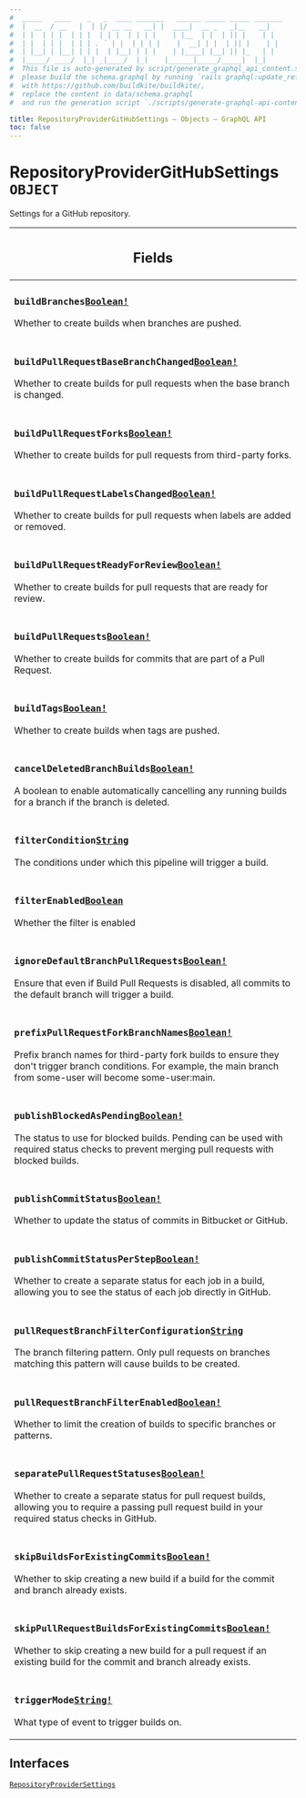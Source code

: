 ```yaml
---
#  _____   ____    _   _  ____ _______   ______ _____ _____ _______
#  |  __  / __   |  | |/ __ __   __| |  ____|  __ _   _|__   __|
#  | |  | | |  | | |  | | |  | | | |    | |__  | |  | || |    | |
#  | |  | | |  | | | . ` | |  | | | |    |  __| | |  | || |    | |
#  | |__| | |__| | | |  | |__| | | |    | |____| |__| || |_   | |
#  |_____/ ____/  |_| _|____/  |_|    |______|_____/_____|  |_|
#  This file is auto-generated by script/generate_graphql_api_content.sh,
#  please build the schema.graphql by running `rails graphql:update_reference_schema`
#  with https://github.com/buildkite/buildkite/,
#  replace the content in data/schema.graphql
#  and run the generation script `./scripts/generate-graphql-api-content.sh`.

title: RepositoryProviderGitHubSettings – Objects – GraphQL API
toc: false
---
```

<!-- vale off -->
<h1 class="has-pills">
  RepositoryProviderGitHubSettings
  <span data-algolia-exclude><span class="pill pill--object pill--normal-case pill--large"><code>OBJECT</code></span></span>
</h1>
<!-- vale on -->


Settings for a GitHub repository.

<table class="responsive-table responsive-table--single-column-rows">
  <thead>
    <th>
      <h2 data-algolia-exclude>Fields</h2>
    </th>
  </thead>
  <tbody>
    <tr><td><h3 class="is-small has-pills"><code>buildBranches</code><a href="/docs/apis/graphql/schemas/scalar/boolean" class="pill pill--scalar pill--normal-case pill--medium" title="Go to SCALAR Boolean"><code>Boolean!</code></a></h3><p>Whether to create builds when branches are pushed.</p></td></tr><tr><td><h3 class="is-small has-pills"><code>buildPullRequestBaseBranchChanged</code><a href="/docs/apis/graphql/schemas/scalar/boolean" class="pill pill--scalar pill--normal-case pill--medium" title="Go to SCALAR Boolean"><code>Boolean!</code></a></h3><p>Whether to create builds for pull requests when the base branch is changed.</p></td></tr><tr><td><h3 class="is-small has-pills"><code>buildPullRequestForks</code><a href="/docs/apis/graphql/schemas/scalar/boolean" class="pill pill--scalar pill--normal-case pill--medium" title="Go to SCALAR Boolean"><code>Boolean!</code></a></h3><p>Whether to create builds for pull requests from third-party forks.</p></td></tr><tr><td><h3 class="is-small has-pills"><code>buildPullRequestLabelsChanged</code><a href="/docs/apis/graphql/schemas/scalar/boolean" class="pill pill--scalar pill--normal-case pill--medium" title="Go to SCALAR Boolean"><code>Boolean!</code></a></h3><p>Whether to create builds for pull requests when labels are added or removed.</p></td></tr><tr><td><h3 class="is-small has-pills"><code>buildPullRequestReadyForReview</code><a href="/docs/apis/graphql/schemas/scalar/boolean" class="pill pill--scalar pill--normal-case pill--medium" title="Go to SCALAR Boolean"><code>Boolean!</code></a></h3><p>Whether to create builds for pull requests that are ready for review.</p></td></tr><tr><td><h3 class="is-small has-pills"><code>buildPullRequests</code><a href="/docs/apis/graphql/schemas/scalar/boolean" class="pill pill--scalar pill--normal-case pill--medium" title="Go to SCALAR Boolean"><code>Boolean!</code></a></h3><p>Whether to create builds for commits that are part of a Pull Request.</p></td></tr><tr><td><h3 class="is-small has-pills"><code>buildTags</code><a href="/docs/apis/graphql/schemas/scalar/boolean" class="pill pill--scalar pill--normal-case pill--medium" title="Go to SCALAR Boolean"><code>Boolean!</code></a></h3><p>Whether to create builds when tags are pushed.</p></td></tr><tr><td><h3 class="is-small has-pills"><code>cancelDeletedBranchBuilds</code><a href="/docs/apis/graphql/schemas/scalar/boolean" class="pill pill--scalar pill--normal-case pill--medium" title="Go to SCALAR Boolean"><code>Boolean!</code></a></h3><p>A boolean to enable automatically cancelling any running builds for a branch if the branch is deleted.</p></td></tr><tr><td><h3 class="is-small has-pills"><code>filterCondition</code><a href="/docs/apis/graphql/schemas/scalar/string" class="pill pill--scalar pill--normal-case pill--medium" title="Go to SCALAR String"><code>String</code></a></h3><p>The conditions under which this pipeline will trigger a build.</p></td></tr><tr><td><h3 class="is-small has-pills"><code>filterEnabled</code><a href="/docs/apis/graphql/schemas/scalar/boolean" class="pill pill--scalar pill--normal-case pill--medium" title="Go to SCALAR Boolean"><code>Boolean</code></a></h3><p>Whether the filter is enabled</p></td></tr><tr><td><h3 class="is-small has-pills"><code>ignoreDefaultBranchPullRequests</code><a href="/docs/apis/graphql/schemas/scalar/boolean" class="pill pill--scalar pill--normal-case pill--medium" title="Go to SCALAR Boolean"><code>Boolean!</code></a></h3><p>Ensure that even if Build Pull Requests is disabled, all commits to the default branch will trigger a build.</p></td></tr><tr><td><h3 class="is-small has-pills"><code>prefixPullRequestForkBranchNames</code><a href="/docs/apis/graphql/schemas/scalar/boolean" class="pill pill--scalar pill--normal-case pill--medium" title="Go to SCALAR Boolean"><code>Boolean!</code></a></h3><p>Prefix branch names for third-party fork builds to ensure they don't trigger branch conditions. For example, the main branch from some-user will become some-user:main.</p></td></tr><tr><td><h3 class="is-small has-pills"><code>publishBlockedAsPending</code><a href="/docs/apis/graphql/schemas/scalar/boolean" class="pill pill--scalar pill--normal-case pill--medium" title="Go to SCALAR Boolean"><code>Boolean!</code></a></h3><p>The status to use for blocked builds. Pending can be used with required status checks to prevent merging pull requests with blocked builds.</p></td></tr><tr><td><h3 class="is-small has-pills"><code>publishCommitStatus</code><a href="/docs/apis/graphql/schemas/scalar/boolean" class="pill pill--scalar pill--normal-case pill--medium" title="Go to SCALAR Boolean"><code>Boolean!</code></a></h3><p>Whether to update the status of commits in Bitbucket or GitHub.</p></td></tr><tr><td><h3 class="is-small has-pills"><code>publishCommitStatusPerStep</code><a href="/docs/apis/graphql/schemas/scalar/boolean" class="pill pill--scalar pill--normal-case pill--medium" title="Go to SCALAR Boolean"><code>Boolean!</code></a></h3><p>Whether to create a separate status for each job in a build, allowing you to see the status of each job directly in GitHub.</p></td></tr><tr><td><h3 class="is-small has-pills"><code>pullRequestBranchFilterConfiguration</code><a href="/docs/apis/graphql/schemas/scalar/string" class="pill pill--scalar pill--normal-case pill--medium" title="Go to SCALAR String"><code>String</code></a></h3><p>The branch filtering pattern. Only pull requests on branches matching this pattern will cause builds to be created.</p></td></tr><tr><td><h3 class="is-small has-pills"><code>pullRequestBranchFilterEnabled</code><a href="/docs/apis/graphql/schemas/scalar/boolean" class="pill pill--scalar pill--normal-case pill--medium" title="Go to SCALAR Boolean"><code>Boolean!</code></a></h3><p>Whether to limit the creation of builds to specific branches or patterns.</p></td></tr><tr><td><h3 class="is-small has-pills"><code>separatePullRequestStatuses</code><a href="/docs/apis/graphql/schemas/scalar/boolean" class="pill pill--scalar pill--normal-case pill--medium" title="Go to SCALAR Boolean"><code>Boolean!</code></a></h3><p>Whether to create a separate status for pull request builds, allowing you to require a passing pull request build in your required status checks in GitHub.</p></td></tr><tr><td><h3 class="is-small has-pills"><code>skipBuildsForExistingCommits</code><a href="/docs/apis/graphql/schemas/scalar/boolean" class="pill pill--scalar pill--normal-case pill--medium" title="Go to SCALAR Boolean"><code>Boolean!</code></a></h3><p>Whether to skip creating a new build if a build for the commit and branch already exists.</p></td></tr><tr><td><h3 class="is-small has-pills"><code>skipPullRequestBuildsForExistingCommits</code><a href="/docs/apis/graphql/schemas/scalar/boolean" class="pill pill--scalar pill--normal-case pill--medium" title="Go to SCALAR Boolean"><code>Boolean!</code></a></h3><p>Whether to skip creating a new build for a pull request if an existing build for the commit and branch already exists.</p></td></tr><tr><td><h3 class="is-small has-pills"><code>triggerMode</code><a href="/docs/apis/graphql/schemas/scalar/string" class="pill pill--scalar pill--normal-case pill--medium" title="Go to SCALAR String"><code>String!</code></a></h3><p>What type of event to trigger builds on.</p></td></tr>
  </tbody>
</table>




<h2 data-algolia-exclude>Interfaces</h2>
<div>
  <a href="/docs/apis/graphql/schemas/interface/repositoryprovidersettings" class="pill pill--interface pill--normal-case pill--large" title="Go to INTERFACE RepositoryProviderSettings">
  <code>RepositoryProviderSettings</code>
</a>

</div>
